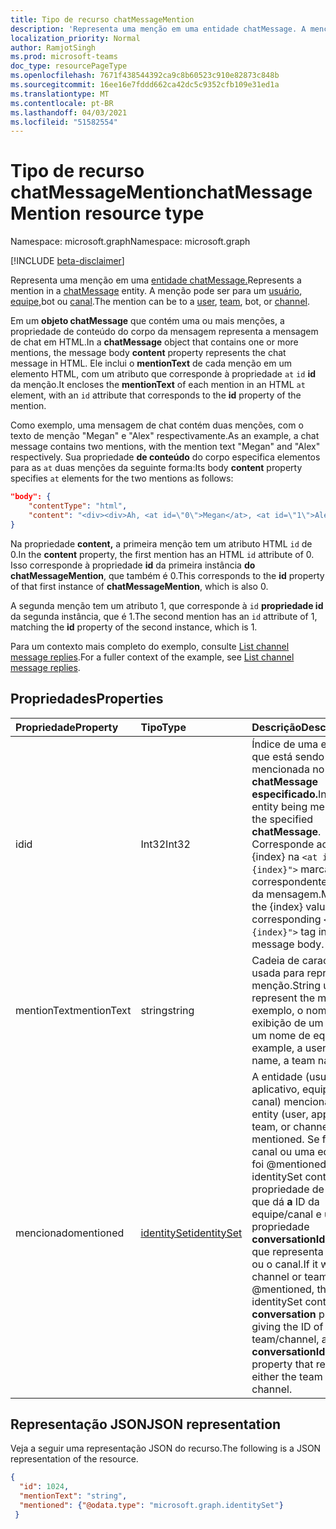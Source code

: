 ```yaml
---
title: Tipo de recurso chatMessageMention
description: 'Representa uma menção em uma entidade chatMessage. A menção pode ser para um usuário, equipe, bot ou canal. '
localization_priority: Normal
author: RamjotSingh
ms.prod: microsoft-teams
doc_type: resourcePageType
ms.openlocfilehash: 7671f438544392ca9c8b60523c910e82873c848b
ms.sourcegitcommit: 16ee16e7fddd662ca42dc5c9352cfb109e31ed1a
ms.translationtype: MT
ms.contentlocale: pt-BR
ms.lasthandoff: 04/03/2021
ms.locfileid: "51582554"
---
```

# <a name="chatmessagemention-resource-type"></a><span data-ttu-id="a15d3-104">Tipo de recurso chatMessageMention</span><span class="sxs-lookup"><span data-stu-id="a15d3-104">chatMessageMention resource type</span></span>

<span data-ttu-id="a15d3-105">Namespace: microsoft.graph</span><span class="sxs-lookup"><span data-stu-id="a15d3-105">Namespace: microsoft.graph</span></span>

[!INCLUDE [beta-disclaimer](../../includes/beta-disclaimer.md)]

<span data-ttu-id="a15d3-106">Representa uma menção em uma [entidade chatMessage.](chatmessage.md)</span><span class="sxs-lookup"><span data-stu-id="a15d3-106">Represents a mention in a [chatMessage](chatmessage.md) entity.</span></span> <span data-ttu-id="a15d3-107">A menção pode ser para um [usuário](user.md), [equipe,](team.md)bot ou [canal](channel.md).</span><span class="sxs-lookup"><span data-stu-id="a15d3-107">The mention can be to a [user](user.md), [team](team.md), bot, or [channel](channel.md).</span></span> 

<span data-ttu-id="a15d3-108">Em um **objeto chatMessage** que contém uma ou  mais menções, a propriedade de conteúdo do corpo da mensagem representa a mensagem de chat em HTML.</span><span class="sxs-lookup"><span data-stu-id="a15d3-108">In a **chatMessage** object that contains one or more mentions, the message body **content** property represents the chat message in HTML.</span></span> <span data-ttu-id="a15d3-109">Ele inclui o **mentionText** de cada menção em um elemento HTML, com um atributo que corresponde à propriedade `at` `id` **id** da menção.</span><span class="sxs-lookup"><span data-stu-id="a15d3-109">It encloses the **mentionText** of each mention in an HTML `at` element, with an `id` attribute that corresponds to the **id** property of the mention.</span></span>

<span data-ttu-id="a15d3-110">Como exemplo, uma mensagem de chat contém duas menções, com o texto de menção "Megan" e "Alex" respectivamente.</span><span class="sxs-lookup"><span data-stu-id="a15d3-110">As an example, a chat message contains two mentions, with the mention text "Megan" and "Alex" respectively.</span></span> <span data-ttu-id="a15d3-111">Sua propriedade **de conteúdo** do corpo especifica elementos para as `at` duas menções da seguinte forma:</span><span class="sxs-lookup"><span data-stu-id="a15d3-111">Its body **content** property specifies `at` elements for the two mentions as follows:</span></span>

``` json
"body": {
    "contentType": "html",
    "content": "<div><div>Ah, <at id=\"0\">Megan</at>, <at id=\"1\">Alex</at>, I saw them in a separate folder. Thanks!</div>\n</div>"
}
```

<span data-ttu-id="a15d3-112">Na propriedade **content,** a primeira menção tem um atributo HTML `id` de 0.</span><span class="sxs-lookup"><span data-stu-id="a15d3-112">In the **content** property, the first mention has an HTML `id` attribute of 0.</span></span> <span data-ttu-id="a15d3-113">Isso corresponde à propriedade **id** da primeira instância **do chatMessageMention**, que também é 0.</span><span class="sxs-lookup"><span data-stu-id="a15d3-113">This corresponds to the **id** property of that first instance of **chatMessageMention**, which is also 0.</span></span>

<span data-ttu-id="a15d3-114">A segunda menção tem um atributo 1, que corresponde à `id` **propriedade id** da segunda instância, que é 1.</span><span class="sxs-lookup"><span data-stu-id="a15d3-114">The second mention has an `id` attribute of 1, matching the **id** property of the second instance, which is 1.</span></span>

<span data-ttu-id="a15d3-115">Para um contexto mais completo do exemplo, consulte [List channel message replies](../api/chatmessage-list-replies.md#example).</span><span class="sxs-lookup"><span data-stu-id="a15d3-115">For a fuller context of the example, see [List channel message replies](../api/chatmessage-list-replies.md#example).</span></span>

## <a name="properties"></a><span data-ttu-id="a15d3-116">Propriedades</span><span class="sxs-lookup"><span data-stu-id="a15d3-116">Properties</span></span>
| <span data-ttu-id="a15d3-117">Propriedade</span><span class="sxs-lookup"><span data-stu-id="a15d3-117">Property</span></span>     | <span data-ttu-id="a15d3-118">Tipo</span><span class="sxs-lookup"><span data-stu-id="a15d3-118">Type</span></span>   |<span data-ttu-id="a15d3-119">Descrição</span><span class="sxs-lookup"><span data-stu-id="a15d3-119">Description</span></span>|
|:---------------|:--------|:----------|
|<span data-ttu-id="a15d3-120">id</span><span class="sxs-lookup"><span data-stu-id="a15d3-120">id</span></span>|<span data-ttu-id="a15d3-121">Int32</span><span class="sxs-lookup"><span data-stu-id="a15d3-121">Int32</span></span>|<span data-ttu-id="a15d3-122">Índice de uma entidade que está sendo mencionada no **chatMessage especificado.**</span><span class="sxs-lookup"><span data-stu-id="a15d3-122">Index of an entity being mentioned in the specified **chatMessage**.</span></span> <span data-ttu-id="a15d3-123">Corresponde ao valor {index} na `<at id="{index}">` marca correspondente no corpo da mensagem.</span><span class="sxs-lookup"><span data-stu-id="a15d3-123">Matches the {index} value in the corresponding `<at id="{index}">` tag in the message body.</span></span>|
|<span data-ttu-id="a15d3-124">mentionText</span><span class="sxs-lookup"><span data-stu-id="a15d3-124">mentionText</span></span>|<span data-ttu-id="a15d3-125">string</span><span class="sxs-lookup"><span data-stu-id="a15d3-125">string</span></span>|<span data-ttu-id="a15d3-126">Cadeia de caracteres usada para representar a menção.</span><span class="sxs-lookup"><span data-stu-id="a15d3-126">String used to represent the mention.</span></span> <span data-ttu-id="a15d3-127">Por exemplo, o nome de exibição de um usuário, um nome de equipe.</span><span class="sxs-lookup"><span data-stu-id="a15d3-127">For example, a user's display name, a team name.</span></span>|
|<span data-ttu-id="a15d3-128">mencionado</span><span class="sxs-lookup"><span data-stu-id="a15d3-128">mentioned</span></span>|[<span data-ttu-id="a15d3-129">identitySet</span><span class="sxs-lookup"><span data-stu-id="a15d3-129">identitySet</span></span>](identityset.md)|<span data-ttu-id="a15d3-130">A entidade (usuário, aplicativo, equipe ou canal) mencionada.</span><span class="sxs-lookup"><span data-stu-id="a15d3-130">The entity (user, application, team, or channel) that was mentioned.</span></span>  <span data-ttu-id="a15d3-131">Se foi um canal ou uma equipe que foi @mentioned, o identitySet contém uma propriedade de conversa que dá **a** ID da equipe/canal e uma propriedade **conversationIdentityType** que representa a equipe ou o canal.</span><span class="sxs-lookup"><span data-stu-id="a15d3-131">If it was a channel or team that was @mentioned, the identitySet contains a **conversation** property giving the ID of the team/channel, and a **conversationIdentityType** property that represents either the team or channel.</span></span>|


## <a name="json-representation"></a><span data-ttu-id="a15d3-132">Representação JSON</span><span class="sxs-lookup"><span data-stu-id="a15d3-132">JSON representation</span></span>

<span data-ttu-id="a15d3-133">Veja a seguir uma representação JSON do recurso.</span><span class="sxs-lookup"><span data-stu-id="a15d3-133">The following is a JSON representation of the resource.</span></span>

<!-- {
  "blockType": "resource",
  "@odata.type": "microsoft.graph.chatMessageMention"
}-->

```json
{
  "id": 1024,
  "mentionText": "string",
  "mentioned": {"@odata.type": "microsoft.graph.identitySet"}
 }
```

<!-- uuid: 8fcb5dbc-d5aa-4681-8e31-b001d5168d79
2015-10-25 14:57:30 UTC -->
<!--
{
  "type": "#page.annotation",
  "description": "chat mention resource",
  "keywords": "",
  "section": "documentation",
  "tocPath": "",
  "suppressions": []
}
-->



